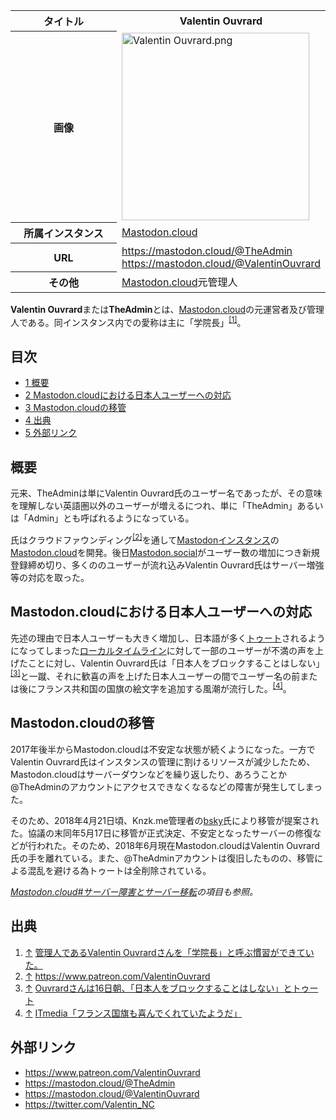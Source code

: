 <div>

<table>
<colgroup>
<col style="width: 50%" />
<col style="width: 50%" />
</colgroup>
<tbody>
<tr class="header">
<th>タイトル</th>
<th>Valentin Ouvrard</th>
</tr>

<tr class="odd">
<th>画像</th>
<td><a href="/%E3%83%95%E3%82%A1%E3%82%A4%E3%83%AB:Valentin_Ouvrard.png"><img src="/images/5/56/Valentin_Ouvrard.png" width="300" height="300" alt="Valentin Ouvrard.png" /></a></td>
</tr>
<tr class="even">
<th scope="row">所属インスタンス</th>
<td><a href="/Mastodon.cloud" title="Mastodon.cloud">Mastodon.cloud</a></td>
</tr>
<tr class="odd">
<th scope="row">URL</th>
<td><a href="https://mastodon.cloud/@TheAdmin" rel="nofollow">https://mastodon.cloud/@TheAdmin</a><br />
<a href="https://mastodon.cloud/@ValentinOuvrard" rel="nofollow">https://mastodon.cloud/@ValentinOuvrard</a></td>
</tr>
<tr class="even">
<th scope="row">その他</th>
<td><a href="/Mastodon.cloud" title="Mastodon.cloud">Mastodon.cloud</a>元管理人</td>
</tr>
</tbody>
</table>

  

**Valentin Ouvrard**または**TheAdmin**とは、[Mastodon.cloud](/Mastodon.cloud "Mastodon.cloud")の元運営者及び管理人である。同インスタンス内での愛称は主に「学院長」<sup>[\[1\]](#cite_note-1)</sup>。

<div>

<div lang="ja" dir="ltr">

## 目次

</div>

-   [1 概要](#.E6.A6.82.E8.A6.81)
-   [2 Mastodon.cloudにおける日本人ユーザーへの対応](#Mastodon.cloud.E3.81.AB.E3.81.8A.E3.81.91.E3.82.8B.E6.97.A5.E6.9C.AC.E4.BA.BA.E3.83.A6.E3.83.BC.E3.82.B6.E3.83.BC.E3.81.B8.E3.81.AE.E5.AF.BE.E5.BF.9C)
-   [3 Mastodon.cloudの移管](#Mastodon.cloud.E3.81.AE.E7.A7.BB.E7.AE.A1)
-   [4 出典](#.E5.87.BA.E5.85.B8)
-   [5 外部リンク](#.E5.A4.96.E9.83.A8.E3.83.AA.E3.83.B3.E3.82.AF)

</div>

## 概要

元来、TheAdminは単にValentin Ouvrard氏のユーザー名であったが、その意味を理解しない英語圏以外のユーザーが増えるにつれ、単に「TheAdmin」あるいは「Admin」とも呼ばれるようになっている。

氏はクラウドファウンディング<sup>[\[2\]](#cite_note-2)</sup>を通して[Mastodon](/Mastodon "Mastodon")[インスタンス](/%E3%82%A4%E3%83%B3%E3%82%B9%E3%82%BF%E3%83%B3%E3%82%B9 "インスタンス")の[Mastodon.cloud](/Mastodon.cloud "Mastodon.cloud")を開発。後日[Mastodon.social](/Mastodon.social "Mastodon.social")がユーザー数の増加につき新規登録締め切り、多くののユーザーが流れ込みValentin Ouvrard氏はサーバー増強等の対応を取った。

## Mastodon.cloudにおける日本人ユーザーへの対応

先述の理由で日本人ユーザーも大きく増加し、日本語が多く[トゥート](/%E3%83%88%E3%82%A5%E3%83%BC%E3%83%88 "トゥート")されるようになってしまった[ローカルタイムライン](/%E3%83%AD%E3%83%BC%E3%82%AB%E3%83%AB%E3%82%BF%E3%82%A4%E3%83%A0%E3%83%A9%E3%82%A4%E3%83%B3 "ローカルタイムライン")に対して一部のユーザーが不満の声を上げたことに対し、Valentin Ouvrard氏は「日本人をブロックすることはしない」<sup>[\[3\]](#cite_note-3)</sup>と一蹴、それに歓喜の声を上げた日本人ユーザーの間でユーザー名の前または後にフランス共和国の国旗の絵文字を追加する風潮が流行した。<sup>[\[4\]](#cite_note-4)</sup>。

## Mastodon.cloudの移管

2017年後半からMastodon.cloudは不安定な状態が続くようになった。一方でValentin Ouvrard氏はインスタンスの管理に割けるリソースが減少したため、Mastodon.cloudはサーバーダウンなどを繰り返したり、あろうことか@TheAdminのアカウントにアクセスできなくなるなどの障害が発生してしまった。

そのため、2018年4月21日頃、Knzk.me管理者の<a href="https://knzk.me/@imbsky" rel="nofollow">bsky</a>氏により移管が提案された。協議の末同年5月17日に移管が正式決定、不安定となったサーバーの修復などが行われた。そのため、2018年6月現在Mastodon.cloudはValentin Ouvrard氏の手を離れている。また、@TheAdminアカウントは復旧したものの、移管による混乱を避ける為トゥートは全削除されている。

*[Mastodon.cloud#サーバー障害とサーバー移転](/Mastodon.cloud#.E3.82.B5.E3.83.BC.E3.83.90.E3.83.BC.E9.9A.9C.E5.AE.B3.E3.81.A8.E3.82.B5.E3.83.BC.E3.83.90.E3.83.BC.E7.A7.BB.E8.BB.A2 "Mastodon.cloud")の項目も参照。*

## 出典

<div>

1.  [↑](#cite_ref-1) <a href="http://www.itmedia.co.jp/news/articles/1704/17/news092.html" rel="nofollow">管理人であるValentin Ouvrardさんを「学院長」と呼ぶ慣習ができていた。</a>
2.  [↑](#cite_ref-2) <a href="https://www.patreon.com/ValentinOuvrard" rel="nofollow">https://www.patreon.com/ValentinOuvrard</a>
3.  [↑](#cite_ref-3) <a href="http://www.itmedia.co.jp/news/articles/1704/17/news092.html" rel="nofollow">Ouvrardさんは16日朝、「日本人をブロックすることはしない」とトゥート</a>
4.  [↑](#cite_ref-4) <a href="http://www.itmedia.co.jp/news/articles/1704/17/news092.html" rel="nofollow">ITmedia「フランス国旗も喜んでくれていたようだ」</a>

</div>

## 外部リンク

-   <a href="https://www.patreon.com/ValentinOuvrard" rel="nofollow">https://www.patreon.com/ValentinOuvrard</a>
-   <a href="https://mastodon.cloud/@TheAdmin" rel="nofollow">https://mastodon.cloud/@TheAdmin</a>
-   <a href="https://mastodon.cloud/@ValentinOuvrard" rel="nofollow">https://mastodon.cloud/@ValentinOuvrard</a>
-   <a href="https://twitter.com/Valentin_NC" rel="nofollow">https://twitter.com/Valentin_NC</a>

</div>
